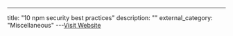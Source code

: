 ---
title: "10 npm security best practices"
description: ""
external_category: "Miscellaneous"
---[Visit Website](https://snyk.io/blog/ten-npm-security-best-practices/)

